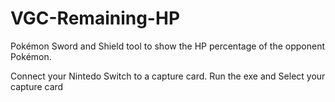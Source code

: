 # VGC-Remaining-HP
Pokémon Sword and Shield tool to show the HP percentage of the opponent Pokémon.

Connect your Nintedo Switch to a capture card.
Run the exe and
Select your capture card
